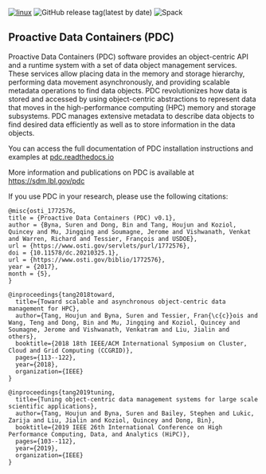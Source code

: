 [![linux](https://github.com/hpc-io/pdc/actions/workflows/linux.yml/badge.svg?branch=stable)](https://github.com/hpc-io/pdc/actions/workflows/linux.yml)
![GitHub release tag(latest by date)](https://img.shields.io/github/v/tag/hpc-io/pdc)
![Spack](https://img.shields.io/spack/v/pdc)
## Proactive Data Containers (PDC)
Proactive Data Containers (PDC) software provides an object-centric API and a runtime system with a set of data object management services. These services allow placing data in the memory and storage hierarchy, performing data movement asynchronously, and providing scalable metadata operations to find data objects. PDC revolutionizes how data is stored and accessed by using object-centric abstractions to represent data that moves in the high-performance computing (HPC) memory and storage subsystems. PDC manages extensive metadata to describe data objects to find desired data efficiently as well as to store information in the data objects.

You can access the full documentation of PDC installation instructions and examples at [pdc.readthedocs.io](https://pdc.readthedocs.io/en/code-docs)

More information and publications on PDC is available at https://sdm.lbl.gov/pdc

If you use PDC in your research, please use the following citations:

```
@misc{osti_1772576,
title = {Proactive Data Containers (PDC) v0.1},
author = {Byna, Suren and Dong, Bin and Tang, Houjun and Koziol, Quincey and Mu, Jingqing and Soumagne, Jerome and Vishwanath, Venkat and Warren, Richard and Tessier, François and USDOE},
url = {https://www.osti.gov/servlets/purl/1772576},
doi = {10.11578/dc.20210325.1},
url = {https://www.osti.gov/biblio/1772576},
year = {2017},
month = {5},
}

@inproceedings{tang2018toward,
  title={Toward scalable and asynchronous object-centric data management for HPC},
  author={Tang, Houjun and Byna, Suren and Tessier, Fran{\c{c}}ois and Wang, Teng and Dong, Bin and Mu, Jingqing and Koziol, Quincey and Soumagne, Jerome and Vishwanath, Venkatram and Liu, Jialin and others},
  booktitle={2018 18th IEEE/ACM International Symposium on Cluster, Cloud and Grid Computing (CCGRID)},
  pages={113--122},
  year={2018},
  organization={IEEE}
}

@inproceedings{tang2019tuning,
  title={Tuning object-centric data management systems for large scale scientific applications},
  author={Tang, Houjun and Byna, Suren and Bailey, Stephen and Lukic, Zarija and Liu, Jialin and Koziol, Quincey and Dong, Bin},
  booktitle={2019 IEEE 26th International Conference on High Performance Computing, Data, and Analytics (HiPC)},
  pages={103--112},
  year={2019},
  organization={IEEE}
}
```
